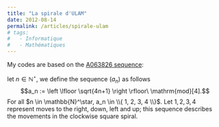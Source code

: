 ```yaml
---
title: "La spirale d'ULAM"
date: 2012-08-14
permalink: /articles/spirale-ulam
# tags:
#   - Informatique
#   - Mathématiques
---
```


My codes are based on the [A063826 sequence](https://oeis.org/A063826):

let $n \in \mathbb{N}^\star$, we define the sequence $(a_n)$ as follows
$$a_n := \left \lfloor \sqrt{4n+1} \right \rfloor\ \mathrm{mod}[4].$$
For all $n \in \mathbb{N}^\star, a_n \in \\{ 1, 2, 3, 4 \\}$. 	Let $1, 2, 3, 4$ represent moves to the right, down, left and up; this sequence describes the movements in the clockwise square spiral.